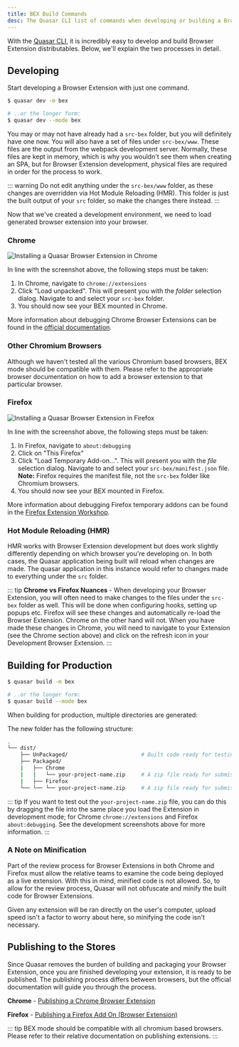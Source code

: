 ```yaml
---
title: BEX Build Commands
desc: The Quasar CLI list of commands when developing or building a Browser Extension (BEX).
---
```


With the [Quasar CLI](/start/quasar-cli), it is incredibly easy to develop and build Browser Extension distributables. Below, we'll explain the two processes in detail.

## Developing

Start developing a Browser Extension with just one command.

```bash
$ quasar dev -m bex

# ..or the longer form:
$ quasar dev --mode bex
```

You may or may not have already had a `src-bex` folder, but you will definitely have one now. You will also have a set of files under `src-bex/www`. These files are the output from the webpack development server. Normally, these files are kept in memory, which is why you wouldn't see them when creating an SPA, but for Browser Extension development, physical files are required in order for the process to work.

::: warning
Do not edit anything under the `src-bex/www` folder, as these changes are overridden via Hot Module Reloading (HMR). This folder is just the built output of your `src` folder, so make the changes there instead.
:::

Now that we've created a development environment, we need to load generated browser extension into your browser.

### Chrome

![Installing a Quasar Browser Extension in Chrome](https://cdn.quasar.dev/img/adding-bex-to-chrome.png)

In line with the screenshot above, the following steps must be taken:

1. In Chrome, navigate to `chrome://extensions`
2. Click "Load unpacked". This will present you with the *folder* selection dialog. Navigate to and select your `src-bex` folder.
3. You should now see your BEX mounted in Chrome.

More information about debugging Chrome Browser Extensions can be found in the [official documentation](https://developer.chrome.com/extensions/tut_debugging).

### Other Chromium Browsers

Although we haven't tested all the various Chromium based browsers, BEX mode should be compatible with them. Please refer to the appropriate browser documentation on how to add a browser extension to that particular browser.

### Firefox

![Installing a Quasar Browser Extension in Firefox](https://cdn.quasar.dev/img/adding-bex-to-firefox.png)

In line with the screenshot above, the following steps must be taken:

1. In Firefox, navigate to `about:debugging`
2. Click on "This Firefox"
3. Click "Load Temporary Add-on...". This will present you with the *file* selection dialog. Navigate to and select your `src-bex/manifest.json` file. **Note:** Firefox requires the manifest file, not the `src-bex` folder like Chromium browsers.
4. You should now see your BEX mounted in Firefox.

More information about debugging Firefox temporary addons can be found in the [Firefox Extension Workshop](https://extensionworkshop.com/documentation/develop/temporary-installation-in-firefox/).

### Hot Module Reloading (HMR)

HMR works with Browser Extension development but does work slightly differently depending on which browser you're developing on. In both cases, the Quasar application being built will reload when changes are made. The quasar application in this instance would refer to changes made to everything under the `src` folder.

::: tip
**Chrome vs Firefox Nuances** - When developing your Browser Extension, you will often need to make changes to the files under the `src-bex` folder as well. This will be done when configuring hooks, setting up popups etc. Firefox will see these changes and automatically re-load the Browser Extension. Chrome on the other hand will not. When you have made these changes in Chrome, you will need to navigate to your Extension (see the Chrome section above) and click on the refresh icon in your Development Browser Extension.
:::

## Building for Production
```bash
$ quasar build -m bex

# ..or the longer form:
$ quasar build --mode bex
```
When building for production, multiple directories are generated:

The new folder has the following structure:
```bash
.
└── dist/
    ├── UnPackaged/                       # Built code ready for testing in your development environment
    ├── Packaged/
    |   ├── Chrome
    |   |   └── your-project-name.zip     # A zip file ready for submission to the Chrome Browser Extension Store / Other Chromium based stores.
    |   ├── Firefox
    └── └── └── your-project-name.zip     # A zip file ready for submission to the Firefox Extension Store
```

::: tip
If you want to test out the `your-project-name.zip` file, you can do this by dragging the file into the same place you load the Extension in development mode; for Chrome `chrome://extensions` and Firefox `about:debugging`. See the development screenshots above for more information.
:::

### A Note on Minification

Part of the review process for Browser Extensions in both Chrome and Firefox must allow the relative teams to examine the code being deployed as a live extension. With this in mind, minified code is not allowed. So, to allow for the review process, Quasar will not obfuscate and minify the built code for Browser Extensions.

Given any extension will be ran directly on the user's computer, upload speed isn't a factor to worry about here, so minifying the code isn't necessary.

## Publishing to the Stores

Since Quasar removes the burden of building and packaging your Browser Extension, once you are finished developing your extension, it is ready to be published. The publishing process differs between browsers, but the official documentation will guide you through the process.

**Chrome** - [Publishing a Chrome Browser Extension](https://developer.chrome.com/webstore/publish)

**Firefox** - [Publishing a Firefox Add On (Browser Extension)](https://extensionworkshop.com/documentation/publish/)

::: tip
BEX mode should be compatible with all chromium based browsers. Please refer to their relative documentation on publishing extensions.
:::
